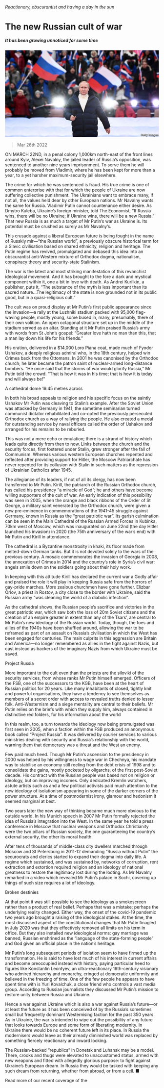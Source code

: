 ###### Reactionary, obscurantist and having a day in the sun

# The new Russian cult of war 

##### It has been growing unnoticed for some time 

![image](images/20220326_fbp501.jpg) 

> Mar 26th 2022 

ON MARCH 22ND, in a penal colony 1,000km north-east of the front lines around Kyiv, Alexei Navalny, the jailed leader of Russia’s opposition, was sentenced to another nine years imprisonment. To serve them he will probably be moved from Vladimir, where he has been kept for more than a year, to a yet harsher maximum-security jail elsewhere.

The crime for which he was sentenced is fraud. His true crime is one of common enterprise with that for which the people of Ukraine are now suffering collective punishment. The Ukrainians want to embrace many, if not all, the values held dear by other European nations. Mr Navalny wants the same for Russia. Vladimir Putin cannot countenance either desire. As Dmytro Kuleba, Ukraine’s foreign minister, told The Economist, “If Russia wins, there will be no Ukraine; if Ukraine wins, there will be a new Russia.” That new Russia is as much a target of Mr Putin’s war as Ukraine is. Its potential must be crushed as surely as Mr Navalny’s.


This crusade against a liberal European future is being fought in the name of Russkiy mir—“the Russian world”, a previously obscure historical term for a Slavic civilisation based on shared ethnicity, religion and heritage. The Putin regime has revived, promulgated and debased this idea into an obscurantist anti-Western mixture of Orthodox dogma, nationalism, conspiracy theory and security-state Stalinism.

The war is the latest and most striking manifestation of this revanchist ideological movement. And it has brought to the fore a dark and mystical component within it, one a bit in love with death. As Andrei Kurilkin, a publisher, puts it, “The substance of the myth is less important than its sacred nature…The legitimacy of the state is now grounded not in its public good, but in a quasi-religious cult.”

The cult was on proud display at Mr Putin’s first public appearance since the invasion—a rally at the Luzhniki stadium packed with 95,000 flag-waving people, mostly young, some bused in, many, presumably, there of their own volition. An open octagonal structure set up in the middle of the stadium served as an altar. Standing at it Mr Putin praised Russia’s army with words from St John’s gospel: “Greater love hath no man than this, that a man lay down his life for his friends.”

His oration, delivered in a $14,000 Loro Piana coat, made much of Fyodor Ushakov, a deeply religious admiral who, in the 18th century, helped win Crimea back from the Ottomans. In 2001 he was canonised by the Orthodox church; he later became the patron saint of nuclear-armed long-distance bombers. “He once said that the storms of war would glorify Russia,” Mr Putin told the crowd. “That is how it was in his time; that is how it is today and will always be!”

A cathedral dome 19.45 metres across

In both his broad appeals to religion and his specific focus on the saintly Ushakov Mr Putin was cleaving to Stalin’s example. After the Soviet Union was attacked by Germany in 1941, the sometime seminarian turned communist dictator rehabilitated and co-opted the previously persecuted Orthodox church as a way of rallying the people. He also created a medal for outstanding service by naval officers called the order of Ushakov and arranged for his remains to be reburied.

This was not a mere echo or emulation; there is a strand of history which leads quite directly from then to now. Links between the church and the security forces, first fostered under Stalin, grew stronger after the fall of Communism. Whereas various western European churches repented and reflected after providing support for Hitler, the Moscow Patriarchate has never repented for its collusion with Stalin in such matters as the repression of Ukrainian Catholics after 1945.

The allegiance of its leaders, if not of all its clergy, has now been transferred to Mr Putin. Kirill, the patriarch of the Russian Orthodox church, has called his presidency “a miracle of God”; he and others have become willing supporters of the cult of war. An early indication of this possibility was seen in 2005, when the orange and black ribbons of the Order of St George, a military saint venerated by the Orthodox church, were given a new pre-eminence in commemorations of the 1941-45 struggle against Germany, known in Russia as the “great patriotic war”. Its garish culmination can be seen in the Main Cathedral of the Russian Armed Forces in Kubinka, 70km west of Moscow, which was inaugurated on June 22nd (the day Hitler launched his invasion) in 2020 (the 75th anniversary of the war’s end) with Mr Putin and Kirill in attendance.

The cathedral is a Byzantine monstrosity in khaki, its floor made from melted-down German tanks. But it is not devoted solely to the wars of the previous century. A mosaic commemorates the invasion of Georgia in 2008, the annexation of Crimea in 2014 and the country’s role in Syria’s civil war: angels smile down on the soldiers going about their holy work.

In keeping with this attitude Kirill has declared the current war a Godly affair and praised the role it will play in keeping Russia safe from the horrors of gay-pride marches. More zealous churchmen have gone further. Elizbar Orlov, a priest in Rostov, a city close to the border with Ukraine, said the Russian army “was cleaning the world of a diabolic infection”.

As the cathedral shows, the Russian people’s sacrifice and victories in the great patriotic war, which saw both the loss of 20m Soviet citizens and the creation of an empire greater in extent than any of the Tsars’, are central to Mr Putin’s new ideology of the Russian world. Today, though, the foes and allies of the 1940s have been shuffled around, allowing the war to be reframed as part of an assault on Russia’s civilisation in which the West has been engaged for centuries. The main culprits in this aggression are Britain and America—no longer remembered as allies in the fight against Nazis, but cast instead as backers of the imaginary Nazis from which Ukraine must be saved.

Project Russia

More important to the cult even than the priests are the siloviki of the security services, from whose ranks Mr Putin himself emerged. Officers of the FSB, one of the successors to the KGB, have been at the heart of Russian politics for 20 years. Like many inhabitants of closed, tightly knit and powerful organisations, they have a tendency to see themselves as members of a secret order with access to revealed truths denied to lesser folk. Anti-Westernism and a siege mentality are central to their beliefs. Mr Putin relies on the briefs with which they supply him, always contained in distinctive red folders, for his information about the world

In this realm, too, a turn towards the ideology now being promulgated was first seen in 2005, when a faction within the FSB produced an anonymous book called “Project Russia”. It was delivered by courier services to various ministries dealing with security and Russia’s relationship with the world, warning them that democracy was a threat and the West an enemy.

Few paid much heed. Though Mr Putin’s ascension to the presidency in 2000 was helped by his willingness to wage war in Chechnya, his mandate was to stabilise an economy still reeling from the debt crisis of 1998 and to consolidate the gains, mostly pocketed by oligarchs, of the first post-Soviet decade. His contract with the Russian people was based not on religion or ideology, but on improving incomes. Only dedicated Kremlin watchers, astute artists such as  and a few political activists paid much attention to the new ideology of isolationism appearing in some of the darker corners of the power structure. At a time of postmodernist irony, glamour and hedonism it seemed marginal at best.

Two years later the new way of thinking became much more obvious to the outside world. In his Munich speech in 2007 Mr Putin formally rejected the idea of Russia’s integration into the West. In the same year he told a press conference in Moscow that nuclear weapons and Orthodox Christianity were the two pillars of Russian society, the one guaranteeing the country’s external security, the other its moral health.

After tens of thousands of middle-class city dwellers marched through Moscow and St Petersburg in 2011-12 demanding “Russia without Putin” the securocrats and clerics started to expand their dogma into daily life. A regime which sustained, and was sustained by, networks of corruption, rent extraction and extortion required religion and an ideology of national greatness to restore the legitimacy lost during the looting. As Mr Navalny remarked in a video which revealed Mr Putin’s palace in Sochi, covering up things of such size requires a lot of ideology.

Broken destinies

At that point it was still possible to see the ideology as a smokescreen rather than a product of real belief. Perhaps that was a mistake; perhaps the underlying reality changed. Either way, the onset of the covid-19 pandemic two years ago brought a raising of the ideological stakes. At the time, the most discussed aspect of the constitutional changes that Mr Putin finagled in July 2020 was that they effectively removed all limits on his term in office. But they also installed new ideological norms: gay marriage was banned, Russian enshrined as the “language of the state-forming people” and God given an official place in the nation’s heritage.

Mr Putin’s long subsequent periods of isolation seem to have firmed up the transformation. He is said to have lost much of his interest in current affairs and become preoccupied instead with history, paying particular heed to figures like Konstantin Leontyev, an ultra-reactionary 19th-century visionary who admired hierarchy and monarchy, cringed at democratic uniformity and believed in the freezing of time. One of the few people he appears to have spent time with is Yuri Kovalchuk, a close friend who controls a vast media group. According to Russian journalists they discussed Mr Putin’s mission to restore unity between Russia and Ukraine.

Hence a war against Ukraine which is also a war against Russia’s future—or at least the future as it has been conceived of by the Russia’s sometimes small but frequently dominant Westernising faction for the past 350 years. As in Ukraine, the war is intended to wipe out the possibility of any future that looks towards Europe and some form of liberating modernity. In Ukraine there would be no coherent future left in its place. In Russia the modernisers would leave as their already diminished world was replaced by something fiercely reactionary and inward looking.

The Russian-backed “republics” in Donetsk and Luhansk may be a model. There, crooks and thugs were elevated to unaccustomed status, armed with new weapons and fitted with allegedly glorious purpose: to fight against Ukraine’s European dream. In Russia they would be tasked with keeping any such dream from returning, whether from abroad, or from a cell. ■

Read more of our recent coverage of the 

